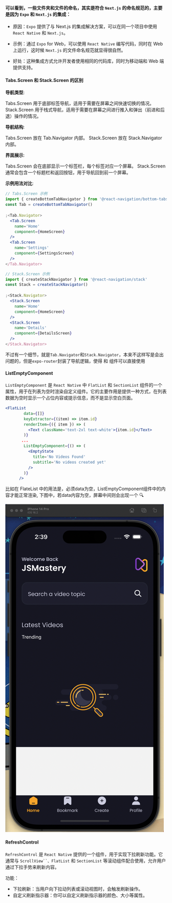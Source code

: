 #### 可以看到，一些文件夹和文件的命名，其实是符合 `Next.js` 的命名规范的，主要是因为 `Expo` 和 `Next.js` 的集成：

- 原因：`Expo` 提供了与 Next.js 的集成解决方案，可以在同一个项目中使用 `React Native` 和 `Next.js`。

- 示例：通过 `Expo` for Web，可以使用 `React Native` 编写代码，同时在 Web 上运行，这时候 `Next.js` 的文件命名规范就显得很自然。

- 好处：这种集成方式允许开发者使用相同的代码库，同时为移动端和 Web 端提供支持。

#### Tabs.Screen 和 Stack.Screen 的区别

**导航类型**:

Tabs.Screen 用于底部标签导航，适用于需要在屏幕之间快速切换的情况。
Stack.Screen 用于栈式导航，适用于需要在屏幕之间进行推入和弹出（前进和后退）操作的情况。

**导航结构**:

Tabs.Screen 放在 Tab.Navigator 内部。
Stack.Screen 放在 Stack.Navigator 内部。

**界面展示**:

Tabs.Screen 会在底部显示一个标签栏，每个标签对应一个屏幕。
Stack.Screen 通常会包含一个标题栏和返回按钮，用于导航回到前一个屏幕。

**示例用法对比**:

```jsx
// Tabs.Screen 示例
import { createBottomTabNavigator } from '@react-navigation/bottom-tabs'
const Tab = createBottomTabNavigator()

;<Tab.Navigator>
  <Tab.Screen
    name='Home'
    component={HomeScreen}
  />
  <Tab.Screen
    name='Settings'
    component={SettingsScreen}
  />
</Tab.Navigator>
```

```jsx
// Stack.Screen 示例
import { createStackNavigator } from '@react-navigation/stack'
const Stack = createStackNavigator()

;<Stack.Navigator>
  <Stack.Screen
    name='Home'
    component={HomeScreen}
  />
  <Stack.Screen
    name='Details'
    component={DetailsScreen}
  />
</Stack.Navigator>
```

不过有一个细节，就是`Tab.Navigator`和`Stack.Navigator`，本来不这样写是会出问题的，但是`expo-router`封装了导航逻辑，使得<Stack> 和 <Tabs> 组件可以直接使用

#### ListEmptyComponent

`ListEmptyComponent` 是 `React Native` 中 `FlatList` 和 `SectionList` 组件的一个属性，用于在列表为空时渲染自定义组件。它的主要作用是提供一种方式，在列表数据为空时显示一个占位内容或提示信息，而不是显示空白页面。

```jsx
<FlatList
        data={[]}
        keyExtractor={(item) => item.id}
        renderItem={({ item }) => (
          <Text className='text-2xl text-white'>{item.id}</Text>
        )}
       ...
        ListEmptyComponent={() => (
          <EmptyState
            title='No Videos Found'
            subtitle='No videos created yet'
          />
        )}
      />
```

比如在 FlateList 中的用法是，必须data为空，ListEmptyComponent组件中的内容才能正常渲染, 下图中，若data内容为空，屏幕中间则会出现一个 🔍

![](./img/01.png)


#### RefreshControl

`RefreshControl` 是 `React Native` 提供的一个组件，用于实现下拉刷新功能。它通常与 `ScrollView``、FlatList` 和 `SectionList` 等滚动组件配合使用，允许用户通过下拉手势来刷新内容。

功能：

- 下拉刷新：当用户向下拉动列表或滚动视图时，会触发刷新操作。
- 自定义刷新指示器：你可以自定义刷新指示器的颜色、大小等属性。